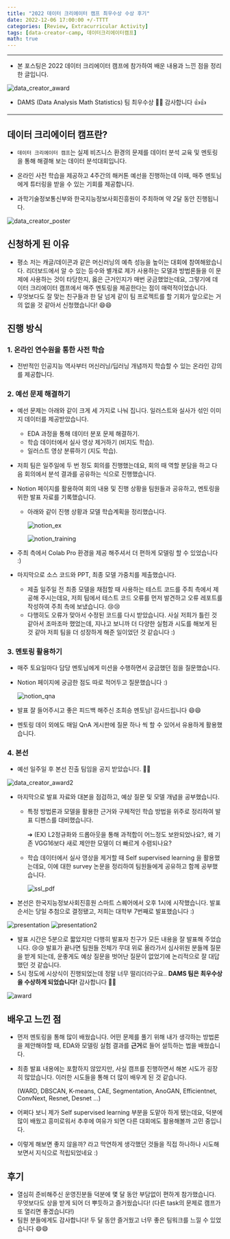 ```yaml
---
title: "2022 데이터 크리에이터 캠프 최우수상 수상 후기"
date: 2022-12-06 17:00:00 +/-TTTT
categories: [Review, Extracurricular Activity]
tags: [data-creator-camp, 데이터크리에이터캠프]
math: true
---
```




------------------------

- 본 포스팅은 2022 데이터 크리에이터 캠프에 참가하여 배운 내용과 느낀 점을 정리한 글입니다.



![data_creator_award](/assets/img/for_post/20221206-2.png)

- DAMS (Data Analysis Math Statistics) 팀 최우수상 🎉🎉 감사합니다 👍👍



------------

## **데이터 크리에이터 캠프란?**

- `데이터 크리에이터 캠프`는 실제 비즈니스 환경의 문제를 데이터 분석 교육 및 멘토링을 통해 해결해 보는 데이터 분석대회입니다.
- 온라인 사전 학습을 제공하고 4주간의 해커톤 예선을 진행하는데 이때, 매주 멘토님에게 튜터링을 받을 수 있는 기회를 제공합니다.

- 과학기술정보통신부와 한국지능정보사회진흥원이 주최하며 약 2달 동안 진행됩니다.



![data_creator_poster](/assets/img/for_post/20221206-1.png)



## **신청하게 된 이유**

- 평소 저는 캐글/데이콘과 같은 머신러닝의 예측 성능을 높이는 대회에 참여해왔습니다. 리더보드에서 알 수 있는 등수와 별개로 제가 사용하는 모델과 방법론들을 이 문제에 사용하는 것이 타당한지, 옳은 근거인지가 매번 궁금했었는데요, 그렇기에 데이터 크리에이터 캠프에서 매주 멘토링을 제공한다는 점이 매력적이었습니다.
- 무엇보다도 잘 맞는 친구들과 한 달 넘게 같이 팀 프로젝트를 할 기회가 앞으로는 거의 없을 것 같아서 신청했습니다! :smile::smile:



## **진행 방식**

### **1. 온라인 연수원을 통한 사전 학습**

- 전반적인 인공지능 역사부터 머신러닝/딥러닝 개념까지 학습할 수 있는 온라인 강의를 제공합니다.



### **2. 예선 문제 해결하기**

- 예선 문제는 아래와 같이 크게 세 가지로 나눠 집니다. 일러스트와 실사가 섞인 이미지 데이터를 제공받았습니다.
  - EDA 과정을 통해 데이터 분포 문제 해결하기.
  - 학습 데이터에서 실사 영상 제거하기 (비지도 학습).
  - 일러스트 영상 분류하기 (지도 학습).

- 저희 팀은 일주일에 두 번 정도 회의를 진행했는데요, 회의 때 역할 분담을 하고 다음 회의에서 분석 결과를 공유하는 식으로 진행했습니다.

- Notion 페이지를 활용하여 회의 내용 및 진행 상황을 팀원들과 공유하고, 멘토링을 위한 발표 자료를 기록했습니다.

  - 아래와 같이 진행 상황과 모델 학습계획을 정리했습니다.

    ![notion_ex](/assets/img/for_post/20221206-3.png)

    ![notion_training](/assets/img/for_post/20221206-5.png)

- 주최 측에서 Colab Pro 환경을 제공 해주셔서 더 편하게 모델링 할 수 있었습니다 :)

- 마지막으로 소스 코드와 PPT, 최종 모델 가중치를 제출했습니다.
  - 제출 일주일 전 최종 모델을 채점할 때 사용하는 테스트 코드를 주최 측에서 제공해 주시는데요, 저희 팀에서 테스트 코드 오류를 먼저 발견하고 오류 레포트를 작성하여 주최 측에 보냈습니다. :cry::cry:
  - 다행히도 오류가 맞아서 수정된 코드를 다시 받았습니다. 사실 저희가 틀린 것 같아서 조마조마 했었는데, 지나고 보니까 더 다양한 실험과 시도를 해보게 된 것 같아 저희 팀을 더 성장하게 해준 일이었던 것 같습니다 :)



### **3. 멘토링 활용하기**

- 매주 토요일마다 담당 멘토님에게 미션을 수행하면서 궁금했던 점을 질문했습니다. 

- Notion 페이지에 궁금한 점도 따로 적어두고 질문했습니다 :)

  ![notion_qna](/assets/img/for_post/20221206-4.png)

- 발표 잘 들어주시고 좋은 피드백 해주신 조희승 멘토님! 감사드립니다 :smile::smile:

+ 멘토링 데이 외에도 매일 QnA 게시판에 질문 하나 씩 할 수 있어서 유용하게 활용했습니다. 



### **4. 본선**

- 예선 일주일 후 본선 진출 팀임을 공지 받았습니다. 🎉🎉

![data_creator_award2](/assets/img/for_post/20221206-6.png)

- 마지막으로 발표 자료와 대본을 점검하고, 예상 질문 및 모델 개념을 공부했습니다. 

  - 특정 방법론과 모델을 활용한 근거와 구체적인 학습 방법을 위주로 정리하여 발표 디펜스를 대비했습니다.

    ➔ (EX) L2정규화와 드롭아웃을 통해 과적합이 어느정도 보완되었나요?, 왜 기존 VGG16보다 새로 제안한 모델이 더 빠르게 수렴되나요?

  - 학습 데이터에서 실사 영상을 제거할 때 Self supervised learning 을 활용했는데요, 이에 대한 survey 논문을 정리하여 팀원들에게 공유하고 함께 공부했습니다.

    ![ssl_pdf](/assets/img/for_post/20221206-7.png)



- 본선은 한국지능정보사회진흥원 스마트 스퀘어에서 오후 1시에 시작했습니다. 발표 순서는 당일 추첨으로 결정됐고, 저희는 대학부 7번째로 발표했습니다 :)

![presentation](/assets/img/for_post/20221206-8.jpg) ![presentation2](/assets/img/for_post/20221206-9.jpg)





- 발표 시간은 5분으로 짧았지만 다행히 발표자 친구가 모든 내용을 잘 발표해 주었습니다. :cry::cry: 발표가 끝나면 팀원들 전체가 무대 위로 올라가서 심사위원 분들께 질문을 받게 되는데, 운좋게도 예상 질문을 벗어난 질문이 없었기에 논리적으로 잘 대답했던 것 같습니다.
- 5시 정도에 시상식이 진행되었는데 정말 너무 떨리더라구요.. **DAMS 팀은 최우수상을 수상하게 되었습니다!** 감사합니다 🥳🥳

![award](/assets/img/for_post/20221206-10.jpg)



## **배우고 느낀 점**

- 먼저 멘토링을 통해 많이 배웠습니다. 어떤 문제를 풀기 위해 내가 생각하는 방법론을 제안해야할 때, EDA와 모델링 실험 결과를 **근거**로 들어 설득하는 법을 배웠습니다. 

- 최종 발표 내용에는 포함하지 않았지만, 사실 캠프를 진행하면서 해본 시도가 굉장히 많았습니다. 이러한 시도들을 통해 더 많이 배우게 된 것 같습니다.

  (WARD, DBSCAN, K-means, CAE, Segmentation, AnoGAN, Efficientnet, ConvNext, Resnet, Desnet ...)

- 어쩌다 보니 제가 Self supervised learning 부분을 도맡아 하게 됐는데요, 덕분에 많이 배웠고 흥미로워서 추후에 여유가 되면 다른 대회에도 활용해볼까 고민 중입니다.

- 이렇게 해보면 좋지 않을까? 라고 막연하게 생각했던 것들을 직접 하나하나 시도해 보면서 지식으로 적립되었네요 :)



## **후기**

- 열심히 준비해주신 운영진분들 덕분에 몇 달 동안 부담없이 편하게 참가했습니다. 무엇보다도 상을 받게 되어 더 뿌듯하고 즐거웠습니다! (다른 task의 문제로 캠프가 또 열리면 좋겠습니다!)
- 팀원 분들에게도 감사합니다! 두 달 동안 즐거웠고 너무 좋은 팀워크를 느낄 수 있었습니다 :smile::smile:
